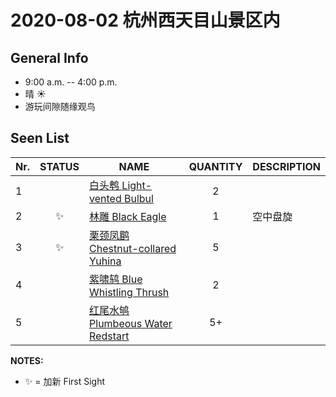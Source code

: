 # 2020-08-02 杭州西天目山景区内

## General Info
*  9:00 a.m. -- 4:00 p.m.
*  晴  :sunny:
*  游玩间隙随缘观鸟

## Seen List
Nr.|STATUS | NAME                                   | QUANTITY| DESCRIPTION                    |
|--| :--:  |----------------------------------------| :-----: |--------------------------------|
|1||[白头鹎 Light-vented Bulbul](https://github.com/simonace/My-Birding-Log/blob/master/have-seen-list.md#%E7%99%BD%E5%A4%B4%E9%B9%8E-light-vented-bulbul)|2||
|2|:sparkles:|[林雕 Black Eagle](https://github.com/simonace/My-Birding-Log/blob/master/have-seen-list.md#%E6%9E%97%E9%9B%95-black-eagle)|1|空中盘旋|
|3|:sparkles:|[栗颈凤鹛 Chestnut-collared Yuhina](https://github.com/simonace/My-Birding-Log/blob/master/have-seen-list.md#%E6%A0%97%E9%A2%88%E5%87%A4%E9%B9%9B-chestnut-collared-yuhina)|5||
|4||[紫啸鸫 Blue Whistling Thrush](https://github.com/simonace/My-Birding-Log/blob/master/have-seen-list.md#%E7%B4%AB%E5%95%B8%E9%B8%AB-blue-whistling-thrush)|2||
|5||[红尾水鸲 Plumbeous Water Redstart](https://github.com/simonace/My-Birding-Log/blob/master/have-seen-list.md#%E7%BA%A2%E5%B0%BE%E6%B0%B4%E9%B8%B2-plumbeous-water-redstart)|5+||

**NOTES:**
- :sparkles: = 加新 First Sight
